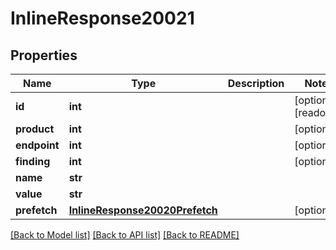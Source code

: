 # InlineResponse20021

## Properties
Name | Type | Description | Notes
------------ | ------------- | ------------- | -------------
**id** | **int** |  | [optional] [readonly] 
**product** | **int** |  | [optional] 
**endpoint** | **int** |  | [optional] 
**finding** | **int** |  | [optional] 
**name** | **str** |  | 
**value** | **str** |  | 
**prefetch** | [**InlineResponse20020Prefetch**](InlineResponse20020Prefetch.md) |  | [optional] 

[[Back to Model list]](../README.md#documentation-for-models) [[Back to API list]](../README.md#documentation-for-api-endpoints) [[Back to README]](../README.md)


